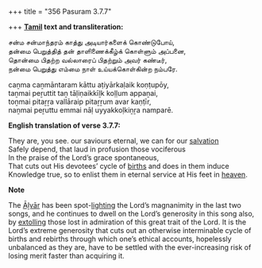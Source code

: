 +++
title = "356 Pasuram 3.7.7"

+++
**[Tamil](/definition/tamil#history "show Tamil definitions") text and transliteration:**

சன்ம சன்மாந்தரம் காத்து அடியார்களைக் கொண்டுபோய்,  
தன்மை பெறுத்தித் தன் தாளிணைக்கீழ்க் கொள்ளும் அப்பனை,  
தொன்மை பிதற்ற வல்லாரைப் பிதற்றும் அவர் கண்டீர்,  
நன்மை பெறுத்து எம்மை நாள் உய்யக்கொள்கின்ற நம்பரே.

caṉma caṉmāntaram kāttu aṭiyārkaḷaik koṇṭupōy,  
taṉmai peṟuttit taṉ tāḷiṇaikkīḻk koḷḷum appaṉai,  
toṉmai pitaṟṟa vallāraip pitaṟṟum avar kaṇṭīr,  
naṉmai peṟuttu emmai nāḷ uyyakkoḷkiṉṟa namparē.

**English translation of verse 3.7.7:**

They are, you see. our saviours eternal, we can for our [salvation](/definition/salvation#history "show salvation definitions")  
Safely depend, that laud in profusion those vociferous  
In the praise of the Lord’s grace spontaneous,  
That cuts out His devotees’ cycle of [births](/definition/birth#history "show births definitions") and does in them induce  
Knowledge true, so to enlist them in eternal service at His feet in [heaven](/definition/heaven#history "show heaven definitions").

**Note**

The [Āḻvār](/definition/aḻvar#vaishnavism "show Āḻvār definitions") has been spot-[lighting](/definition/lighting#history "show lighting definitions") the Lord’s magnanimity in the last two songs, and he continues to dwell on the Lord’s generosity in this song also, by [extolling](/definition/extolling#history "show extolling definitions") those lost in admiration of this great trait of the Lord. It is the Lord’s extreme generosity that cuts out an otherwise interminable cycle of births and rebirths through which one’s ethical accounts, hopelessly unbalanced as they are, have to be settled with the ever-increasing risk of losing merit faster than acquiring it.


